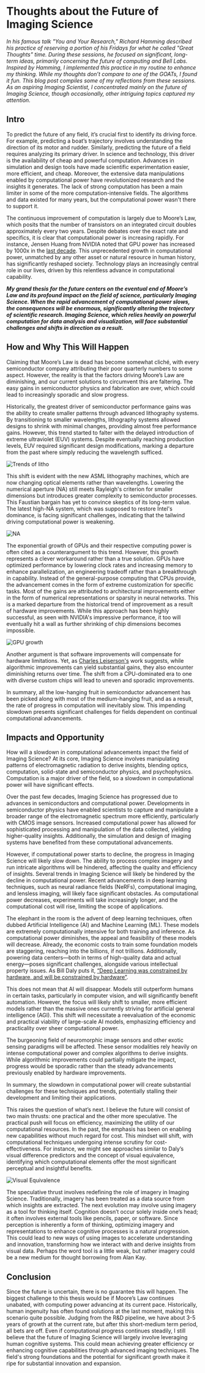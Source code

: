 # Thoughts about the Future of Imaging Science 

_In his famous talk "You and Your Research," Richard Hamming described his practice of reserving a portion of his Fridays for what he called "Great Thoughts" time. During these sessions, he focused on significant, long-term ideas, primarily concerning the future of computing and Bell Labs. Inspired by Hamming, I implemented this practice in my routine to enhance my thinking. While my thoughts don’t compare to one of the GOATs, I found it fun. This blog post compiles some of my reflections from these sessions. As an aspiring Imaging Scientist, I concentrated mainly on the future of Imaging Science, though occasionally, other intriguing topics captured my attention._

## Intro

To predict the future of any field, it’s crucial first to identify its driving force. For example, predicting a boat’s trajectory involves understanding the direction of its motor and rudder. Similarly, predicting the future of a field requires analyzing its primary driver. In science and technology, this driver is the availability of cheap and powerful computation. Advances in simulation and design tools have made scientific experimentation easier, more efficient, and cheap. Moreover, the extensive data manipulations enabled by computational power have revolutionized research and the insights it generates. The lack of strong computation has been a main limiter in some of the more computation-intensive fields. The algorithms and data existed for many years, but the computational power wasn't there to support it. 

The continuous improvement of computation is largely due to Moore’s Law, which posits that the number of transistors on an integrated circuit doubles approximately every two years. Despite debates over the exact rate and specifics, it is clear that computational power is increasing rapidly. For instance, Jensen Huang from NVIDIA noted that GPU power has increased by 1000x in the [last decade](https://en.wikipedia.org/wiki/Huang%27s_law). This unprecedented growth in computational power, unmatched by any other asset or natural resource in human history, has significantly reshaped society. Technology plays an increasingly central role in our lives, driven by this relentless advance in computational capability.

***My grand thesis for the future centers on the eventual end of Moore’s Law and its profound impact on the field of science, particularly Imaging Science. When the rapid advancement of computational power slows, the consequences will be enormous, significantly altering the trajectory of scientific research. Imaging Science, which relies heavily on powerful computation for data analysis and visualization, will face substantial challenges and shifts in direction as a result.***

## How and Why This Will Happen

Claiming that Moore’s Law is dead has become somewhat cliché, with every semiconductor company attributing their poor quarterly numbers to some aspect. However, the reality is that the factors driving Moore’s Law are diminishing, and our current solutions to circumvent this are faltering. The easy gains in semiconductor physics and fabrication are over, which could lead to increasingly sporadic and slow progress.

Historically, the greatest driver of semiconductor performance gains was the ability to create smaller patterns through advanced lithography systems. By transitioning to smaller wavelengths, lithography systems allowed designs to shrink with minimal changes, providing almost free performance gains. However, this trend started to falter with the delayed introduction of extreme ultraviolet (EUV) systems. Despite eventually reaching production levels, EUV required significant design modifications, marking a departure from the past where simply reducing the wavelength sufficed.

![Trends of litho](https://www.newport.com/mam/celum/celum_assets/Figure_168-Photonics_Handbook_800w.gif)

This shift is evident with the new ASML lithography machines, which are now changing optical elements rather than wavelengths. Lowering the numerical aperture (NA) still meets Rayleigh's criterion for smaller dimensions but introduces greater complexity to semiconductor processes. This Faustian bargain has yet to convince skeptics of its long-term value. The latest high-NA system, which was supposed to restore Intel's dominance, is facing significant challenges, indicating that the tailwind driving computational power is weakening.

![NA](https://www.researchgate.net/publication/340349172/figure/fig2/AS:875500406841344@1585746971044/Rayleigh-Resolution-Equation.png)

The exponential growth of GPUs and their respective computing power is often cited as a counterargument to this trend. However, this growth represents a clever workaround rather than a true solution. GPUs have optimized performance by lowering clock rates and increasing memory to enhance parallelization, an engineering tradeoff rather than a breakthrough in capability. Instead of the general-purpose computing that CPUs provide, the advancement comes in the form of extreme customization for specific tasks. Most of the gains are attributed to architectural improvements either in the form of numerical representations or sparsity in neural networks. This is a marked departure from the historical trend of improvement as a result of hardware improvements. While this approach has been highly successful, as seen with NVIDIA's impressive performance, it too will eventually hit a wall as further shrinking of chip dimensions becomes impossible. 

![GPU growth](https://blogs.nvidia.com/wp-content/uploads/2023/08/New-Single-GPU-advances-final-scaled.jpg)

Another argument is that software improvements will compensate for hardware limitations. Yet, as [Charles Leiserson's](https://www.science.org/doi/10.1126/science.aam9744) work suggests, while algorithmic improvements can yield substantial gains, they also encounter diminishing returns over time. The shift from a CPU-dominated era to one with diverse custom chips will lead to uneven and sporadic improvements.

In summary, all the low-hanging fruit in semiconductor advancement has been picked along with most of the medium-hanging fruit, and as a result, the rate of progress in computation will inevitably slow. This impending slowdown presents significant challenges for fields dependent on continual computational advancements.

## Impacts and Opportunity

How will a slowdown in computational advancements impact the field of Imaging Science? At its core, Imaging Science involves manipulating patterns of electromagnetic radiation to derive insights, blending optics, computation, solid-state and semiconductor physics, and psychophysics. Computation is a major driver of the field, so a slowdown in computational power will have significant effects.

Over the past few decades, Imaging Science has progressed due to advances in semiconductors and computational power. Developments in semiconductor physics have enabled scientists to capture and manipulate a broader range of the electromagnetic spectrum more efficiently, particularly with CMOS image sensors. Increased computational power has allowed for sophisticated processing and manipulation of the data collected, yielding higher-quality insights. Additionally, the simulation and design of imaging systems have benefited from these computational advancements.

However, if computational power starts to decline, the progress in Imaging Science will likely slow down. The ability to process complex imagery and run intricate algorithms will be hindered, affecting the quality and efficiency of insights. Several trends in Imaging Science will likely be hindered by the decline in computational power. Recent advancements in deep learning techniques, such as neural radiance fields (NeRFs), computational imaging, and lensless imaging, will likely face significant obstacles. As computational power decreases, experiments will take increasingly longer, and the computational cost will rise, limiting the scope of applications.

The elephant in the room is the advent of deep learning techniques, often dubbed Artificial Intelligence (AI) and Machine Learning (ML). These models are extremely computationally intensive for both training and inference. As computational power diminishes, the appeal and feasibility of these models will decrease. Already, the economic costs to train some foundation models are staggering, reaching into the billions, if not trillions. Additionally, powering data centers—both in terms of high-quality data and actual energy—poses significant challenges, alongside various intellectual property issues. As Bill Daly puts it, [“Deep Learning was constrained by hardware, and will be constrained by hardware”](https://youtu.be/kLiwvnr4L80?si=PYTw7xIGheg6nQFn).

This does not mean that AI will disappear. Models still outperform humans in certain tasks, particularly in computer vision, and will significantly benefit automation. However, the focus will likely shift to smaller, more efficient models rather than the massive ones currently striving for artificial general intelligence (AGI). This shift will necessitate a reevaluation of the economic and practical viability of large-scale AI models, emphasizing efficiency and practicality over sheer computational power.

The burgeoning field of neuromorphic image sensors and other exotic sensing paradigms will be affected. These sensor modalities rely heavily on intense computational power and complex algorithms to derive insights. While algorithmic improvements could partially mitigate the impact, progress would be sporadic rather than the steady advancements previously enabled by hardware improvements.

In summary, the slowdown in computational power will create substantial challenges for these techniques and trends, potentially stalling their development and limiting their applications.

This raises the question of what’s next. I believe the future will consist of two main thrusts: one practical and the other more speculative. The practical push will focus on efficiency, maximizing the utility of our computational resources. In the past, the emphasis has been on enabling new capabilities without much regard for cost. This mindset will shift, with computational techniques undergoing intense scrutiny for cost-effectiveness. For instance, we might see approaches similar to Daly’s visual difference predictors and the concept of visual equivalence, identifying which computational elements offer the most significant perceptual and insightful benefits.

![Visual Equivalence](https://www.google.com/url?sa=i&url=https%3A%2F%2Fwww.cs.cornell.edu%2F~kb%2Fprojects%2FVEP%2F&psig=AOvVaw20GtEmBfJXwpLsEmh-q5ea&ust=1717907547243000&source=images&cd=vfe&opi=89978449&ved=0CBIQjRxqFwoTCIiQ6LqWy4YDFQAAAAAdAAAAABAV)


The speculative thrust involves redefining the role of imagery in Imaging Science. Traditionally, imagery has been treated as a data source from which insights are extracted. The next evolution may involve using imagery as a tool for thinking itself. Cognition doesn’t occur solely inside one’s head; it often involves external tools like pencils, paper, or software. Since perception is inherently a form of thinking, optimizing imagery and representations to enhance cognitive processes is a natural progression. This could lead to new ways of using images to accelerate understanding and innovation, transforming how we interact with and derive insights from visual data. Perhaps the word tool is a little weak, but rather imagery could be a new medium for thought borrowing from Alan Kay.

## Conclusion

Since the future is uncertain, there is no guarantee this will happen. The biggest challenge to this thesis would be if Moore’s Law continues unabated, with computing power advancing at its current pace. Historically, human ingenuity has often found solutions at the last moment, making this scenario quite possible. Judging from the R&D pipeline, we have about 3-5 years of growth at the current rate, but after this short-medium term period, all bets are off. Even if computational progress continues steadily, I still believe that the future of Imaging Science will largely involve leveraging human cognitive systems. This could mean achieving greater efficiency or enhancing cognitive capabilities through advanced imaging techniques. The field's strong foundations and the potential for significant growth make it ripe for substantial innovation and expansion.
